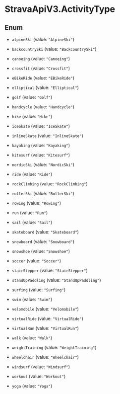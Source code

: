 # StravaApiV3.ActivityType

## Enum


* `alpineSki` (value: `"AlpineSki"`)

* `backcountrySki` (value: `"BackcountrySki"`)

* `canoeing` (value: `"Canoeing"`)

* `crossfit` (value: `"Crossfit"`)

* `eBikeRide` (value: `"EBikeRide"`)

* `elliptical` (value: `"Elliptical"`)

* `golf` (value: `"Golf"`)

* `handcycle` (value: `"Handcycle"`)

* `hike` (value: `"Hike"`)

* `iceSkate` (value: `"IceSkate"`)

* `inlineSkate` (value: `"InlineSkate"`)

* `kayaking` (value: `"Kayaking"`)

* `kitesurf` (value: `"Kitesurf"`)

* `nordicSki` (value: `"NordicSki"`)

* `ride` (value: `"Ride"`)

* `rockClimbing` (value: `"RockClimbing"`)

* `rollerSki` (value: `"RollerSki"`)

* `rowing` (value: `"Rowing"`)

* `run` (value: `"Run"`)

* `sail` (value: `"Sail"`)

* `skateboard` (value: `"Skateboard"`)

* `snowboard` (value: `"Snowboard"`)

* `snowshoe` (value: `"Snowshoe"`)

* `soccer` (value: `"Soccer"`)

* `stairStepper` (value: `"StairStepper"`)

* `standUpPaddling` (value: `"StandUpPaddling"`)

* `surfing` (value: `"Surfing"`)

* `swim` (value: `"Swim"`)

* `velomobile` (value: `"Velomobile"`)

* `virtualRide` (value: `"VirtualRide"`)

* `virtualRun` (value: `"VirtualRun"`)

* `walk` (value: `"Walk"`)

* `weightTraining` (value: `"WeightTraining"`)

* `wheelchair` (value: `"Wheelchair"`)

* `windsurf` (value: `"Windsurf"`)

* `workout` (value: `"Workout"`)

* `yoga` (value: `"Yoga"`)


